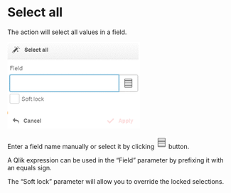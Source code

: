 # Select all

The action will select all values in a field.

![](../.gitbook/assets/image%20%2880%29.png)


Enter a field name manually or select it by clicking ![](../.gitbook/assets/image%20%28123%29.png) button. 

A Qlik expression can be used in the “Field” parameter by prefixing it with an equals sign.

The “Soft lock” parameter will allow you to override the locked selections.

